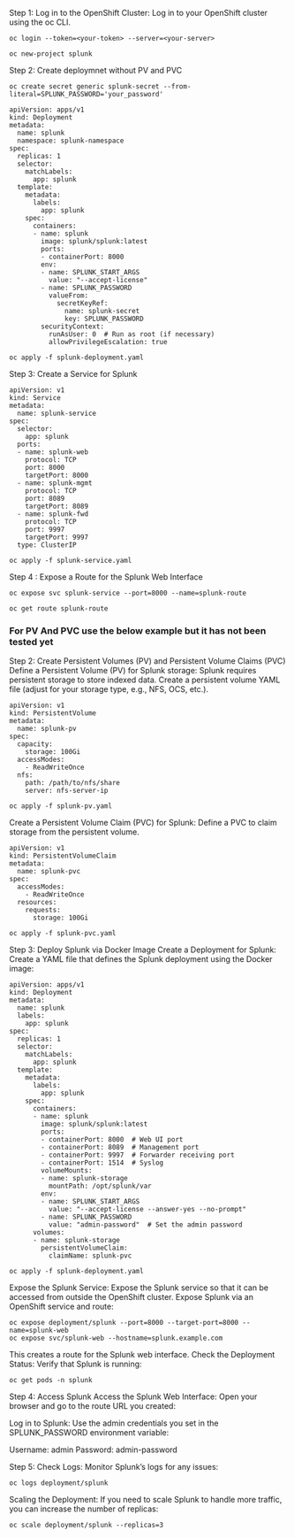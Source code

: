 Step 1: Log in to the OpenShift Cluster: Log in to your OpenShift cluster using the oc CLI.

```oc login --token=<your-token> --server=<your-server>```

```oc new-project splunk```

Step 2: Create deploymnet without PV and PVC 

```oc create secret generic splunk-secret --from-literal=SPLUNK_PASSWORD='your_password'```

```
apiVersion: apps/v1
kind: Deployment
metadata:
  name: splunk
  namespace: splunk-namespace
spec:
  replicas: 1
  selector:
    matchLabels:
      app: splunk
  template:
    metadata:
      labels:
        app: splunk
    spec:
      containers:
      - name: splunk
        image: splunk/splunk:latest
        ports:
        - containerPort: 8000
        env:
        - name: SPLUNK_START_ARGS
          value: "--accept-license"
        - name: SPLUNK_PASSWORD
          valueFrom:
            secretKeyRef:
              name: splunk-secret
              key: SPLUNK_PASSWORD
        securityContext:
          runAsUser: 0  # Run as root (if necessary)
          allowPrivilegeEscalation: true
```

```oc apply -f splunk-deployment.yaml```

Step 3: Create a Service for Splunk

```
apiVersion: v1
kind: Service
metadata:
  name: splunk-service
spec:
  selector:
    app: splunk
  ports:
  - name: splunk-web
    protocol: TCP
    port: 8000
    targetPort: 8000
  - name: splunk-mgmt
    protocol: TCP
    port: 8089
    targetPort: 8089
  - name: splunk-fwd
    protocol: TCP
    port: 9997
    targetPort: 9997
  type: ClusterIP
```

```oc apply -f splunk-service.yaml```

Step 4 : Expose a Route for the Splunk Web Interface 

```oc expose svc splunk-service --port=8000 --name=splunk-route```

```oc get route splunk-route```


### For PV And PVC use the below example but it has not been tested yet 

Step 2: Create Persistent Volumes (PV) and Persistent Volume Claims (PVC)
Define a Persistent Volume (PV) for Splunk storage: Splunk requires persistent storage to store indexed data. Create a persistent volume YAML file (adjust for your storage type, e.g., NFS, OCS, etc.).

```
apiVersion: v1
kind: PersistentVolume
metadata:
  name: splunk-pv
spec:
  capacity:
    storage: 100Gi
  accessModes:
    - ReadWriteOnce
  nfs:
    path: /path/to/nfs/share
    server: nfs-server-ip
```

```oc apply -f splunk-pv.yaml```

Create a Persistent Volume Claim (PVC) for Splunk: Define a PVC to claim storage from the persistent volume.

```
apiVersion: v1
kind: PersistentVolumeClaim
metadata:
  name: splunk-pvc
spec:
  accessModes:
    - ReadWriteOnce
  resources:
    requests:
      storage: 100Gi
```

```oc apply -f splunk-pvc.yaml```

Step 3: Deploy Splunk via Docker Image
Create a Deployment for Splunk: Create a YAML file that defines the Splunk deployment using the Docker image:

```
apiVersion: apps/v1
kind: Deployment
metadata:
  name: splunk
  labels:
    app: splunk
spec:
  replicas: 1
  selector:
    matchLabels:
      app: splunk
  template:
    metadata:
      labels:
        app: splunk
    spec:
      containers:
      - name: splunk
        image: splunk/splunk:latest
        ports:
        - containerPort: 8000  # Web UI port
        - containerPort: 8089  # Management port
        - containerPort: 9997  # Forwarder receiving port
        - containerPort: 1514  # Syslog
        volumeMounts:
        - name: splunk-storage
          mountPath: /opt/splunk/var
        env:
        - name: SPLUNK_START_ARGS
          value: "--accept-license --answer-yes --no-prompt"
        - name: SPLUNK_PASSWORD
          value: "admin-password"  # Set the admin password
      volumes:
      - name: splunk-storage
        persistentVolumeClaim:
          claimName: splunk-pvc
```

```oc apply -f splunk-deployment.yaml```

Expose the Splunk Service: Expose the Splunk service so that it can be accessed from outside the OpenShift cluster.
Expose Splunk via an OpenShift service and route:

```
oc expose deployment/splunk --port=8000 --target-port=8000 --name=splunk-web
oc expose svc/splunk-web --hostname=splunk.example.com
```

This creates a route for the Splunk web interface.
Check the Deployment Status: Verify that Splunk is running:

```oc get pods -n splunk```

Step 4: Access Splunk
Access the Splunk Web Interface: Open your browser and go to the route URL you created:

Log in to Splunk: Use the admin credentials you set in the SPLUNK_PASSWORD environment variable:

Username: admin
Password: admin-password

Step 5: Check Logs: Monitor Splunk’s logs for any issues:

```oc logs deployment/splunk```

Scaling the Deployment: If you need to scale Splunk to handle more traffic, you can increase the number of replicas:

```oc scale deployment/splunk --replicas=3```
